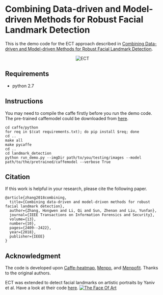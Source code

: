 # Combining Data-driven and Model-driven Methods for Robust Facial Landmark Detection

This is the demo code for the ECT approach described in [Combining Data-driven and Model-driven Methods for Robust Facial Landmark Detection](https://arxiv.org/pdf/1611.10152.pdf).
<p align="center" width="100%">
    <img src="https://hongwenzhang.github.io/images/faceAlign.png" alt="ECT"> 
</p>

## Requirements

- python 2.7

## Instructions

You may need to compile the caffe firstly before you run the demo code. The pre-trained caffemodel could be downloaded from [here](https://drive.google.com/drive/folders/1DLrrY2gdKht8YJ8fwFZanZSICRKKRurt).

```
cd caffe/python
for req in $(cat requirements.txt); do pip install $req; done
cd ..
make all
make pycaffe
cd ..
cd landmark_detection
python run_demo.py --imgDir path/to/you/testing/images --model path/to/the/pretrained/caffemodel --verbose True
```

## Citation
If this work is helpful in your research, please cite the following paper.
```
@article{zhang2018combining,
  title={Combining data-driven and model-driven methods for robust facial landmark detection},
  author={Zhang, Hongwen and Li, Qi and Sun, Zhenan and Liu, Yunfan},
  journal={IEEE Transactions on Information Forensics and Security},
  volume={13},
  number={10},
  pages={2409--2422},
  year={2018},
  publisher={IEEE}
}
```

## Acknowledgment

The code is developed upon [Caffe-heatmap](https://github.com/tpfister/caffe-heatmap), [Menpo](https://github.com/menpo/menpo), and [Menpofit](https://github.com/menpo/menpofit). Thanks to the original authors.

ECT was extended to detect facial landmarks on artistic portraits by Yaniv et al. Have a look at their code [here](https://github.com/papulke/face-of-art).
[![The Face Of Art](https://hongwenzhang.github.io/images/face-of-art.png "The Face Of Art")](https://faculty.idc.ac.il/arik/site/foa/face-of-art.asp)

